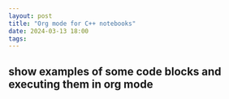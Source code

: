 ```yaml
---
layout: post
title: "Org mode for C++ notebooks"
date: 2024-03-13 18:00
tags:
---
```


## show examples of some code blocks and executing them in org mode
